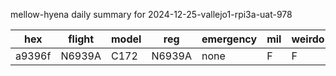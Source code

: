 mellow-hyena daily summary for 2024-12-25-vallejo1-rpi3a-uat-978

|hex|flight|model|reg|emergency|mil|weirdo|
|--|--|--|--|--|--|--|
|a9396f|N6939A|C172|N6939A|none|F|F|
